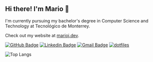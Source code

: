 ## Hi there! I'm Mario :wave:

I'm currently pursuing my bachelor's degree in Computer Science and Technology at Tecnológico de Monterrey.

Check out my website at [marioj.dev](https://marioj.dev).

[![GitHub Badge](https://img.shields.io/badge/-MarioJim-black?style=flat-square&logo=GitHub&logoColor=white&link=https://github.com/MarioJim/)](https://github.com/MarioJim)
[![Linkedin Badge](https://img.shields.io/badge/-mariojim-blue?style=flat-square&logo=Linkedin&logoColor=white&link=https://www.linkedin.com/in/mariojim/)](https://www.linkedin.com/in/mariojim/)
[![Gmail Badge](https://img.shields.io/badge/-mario.emilio.j@gmail.com-c14438?style=flat-square&logo=Gmail&logoColor=white&link=mailto:mario.emilio.j@gmail.com)](mailto:mario.emilio.j@gmail.com)
[![dotfiles](https://img.shields.io/badge/-Arch%20dotfiles-1793D1?style=flat-square&logoColor=white&logo=archlinux)](https://github.com/MarioJim/dotfiles)


![Top Langs](https://marioj.vercel.app/api/languages-widget)
